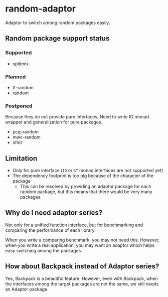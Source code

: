 random-adaptor
====

Adaptor to switch among random packages easily.

## Random package support status

### Supported

* splitmix

### Planned

* tf-random
* random

### Postponed

Because they do not provide pure interfaces, Need to write IO monad wrapper and generalization for pure packages.

* pcg-random
* mwc-random
* sfmt

## Limitation

* Only for pure interface (`IO` or `ST` monad interfaces are not supported yet)
* The dependency footprint is too big because of the character of the package
  * This can be resolved by providing an adaptor package for each random package, but this means that there would be very many packages.

## Why do I need adaptor series?

Not only for a unified function interface, but for benchmarking and comparing the performance of each library.

When you write a comparing benchmark, you may not need this.
However, when you write a real application, you may want an adaptor which helps easy switching among the packages.

## How about Backpack instead of Adaptor series?

Yes, Backpack is a beautiful feature.
However, even with Backpack, when the interfaces among the target packages are not the same, we still needs an Adaptor package.
